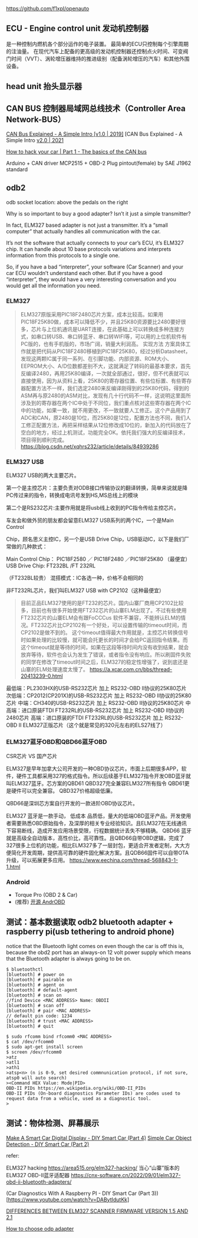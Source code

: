 https://github.com/f1xpl/openauto

## ECU - Engine control unit 发动机控制器
是一种控制内燃机各个部分运作的电子装置。 最简单的ECU只控制每个引擎周期的注油量。 在现代汽车上配备的更高级的发动机控制器还控制点火时间、可变阀门时间（VVT）、涡轮增压器维持的推进级别（配备涡轮增压的汽车）和其他外围设备。

## head unit 抬头显示器

## CAN BUS 控制器局域网总线技术（Controller Area Network-BUS）
[CAN Bus Explained - A Simple Intro [v1.0 | 2019]](https://www.youtube.com/watch?v=FqLDpHsxvf8)
[CAN Bus Explained - A Simple Intro [v2.0 | 2021](https://www.youtube.com/watch?v=oYps7vT708E)

[How to hack your car | Part 1 - The basics of the CAN bus](https://www.youtube.com/watch?v=cAAzXM5vsi0)

Arduino + CAN driver MCP2515 + OBD-2 Plug pintout(female) by SAE J1962 standard

## odb2
odb socket location:
 above the pedals on the right


Why is so important to buy a good adapter? Isn’t it just a simple transmitter?

In fact, ELM327 based adapter is not just a transmitter. It’s a “small computer” that actually handles all communication with the car.

It’s not the software that actually connects to your car’s ECU, it’s ELM327 chip. It can handle about 10 base protocols variations and interprets information from this protocols to a single one.

So, if you have a bad “interpreter”, your software (Car Scanner) and your car ECU wouldn’t understand each other. But if you have a good “interpreter”, they would have a very interesting conversation and you would get all the information you need.

### ELM327
> ELM327原版采用PIC18F2480芯片方案，成本比较高。如果用PIC18F25K80做，成本可以降低不少，并且25K80资源要比2480要好很多，芯片与上位机通讯是UART连接，在此基础上可以转换成多种连接方式，如串口转USB、串口转蓝牙、串口转WIFI等，可以用的上位机软件有PC版的，也有手机版的，市场广阔，销量大利润高。
> 实现方法
> 方案具体工作就是把代码从PIC18F2480移植到PIC18F25K80，经过分析Datasheet，发现这两颗IC属于同一系列、在引脚功能、内部资源、ROM大小、EEPROM大小、A/D位数都差别不大，这就满足了转码的最基本要求，首先反编译2480，再用25K80编译，一次就全部通过，很好，但不代表就可以直接使用，因为从资料上看，25K80的寄存器位置、有些位标置、有些寄存器配置方法不一样，我们选定2480来反编译刚得到的25K80代码，得到的ASM再与原2480的ASM对比，发现有几十行代码不一样，这说明这里面所涉及到的寄存器在两个IC中处于不同位，我们重点核对这些寄存器在两个IC中的功能，如果一致，就不用更改，不一致就要人工修正。这个产品用到了ADC和CAN，原2480是10位，而25K80是12位，配置方法也不同，我们人工修正配置方法，再把采样结果从12位修改成10位的，新加入的代码放在了空白的地方，经过上机测试，功能完全OK。依托我们强大的反编译技术，项目得到顺利完成。
> https://blog.csdn.net/xqhrs232/article/details/84939286

### ELM327 USB
ELM327 USB的两大主要芯片。

第一个是主控芯片：主要负责对ODB接口传输协议的翻译转换，简单来说就是降PC传过来的指令，转换成电讯号发到HS,MS总线上的模块

第二个是RS232芯片:主要作用就是将usb线上收到的PC指令传给主控芯片。

车友会和做外贸的朋友都会留意ELM327 USB系列的两个IC，一个是Main Control

Chip，顾名思义主控IC，另一个是USB Drive Chip，USB驱动IC，以下是我们厂常做的几种款式：

Main Control Chip： PIC18F2580 ／ PIC18F2480 ／PIC18F25K80 （最便宜） USB Drive Chip: FT232BL /FT 232RL

（FT232BL较贵） 混搭模式：IC各选一种，价格不会相同的

非FT232RL芯片，我们叫ELM327 USB with CP2102（这种最便宜）

> 目前正品ELM327使用的是FT232的芯片。国内山寨厂商用CP2102比较多，目前也有很多开始使用FT232芯片的山寨ELM出现了。不过有些使用FT232芯片的山寨ELM会有跟FoCCCus 软件不兼容，不能辨认ELM的情况。FT232芯片比CP2102有一个好处，可以设置传输的timeout时间，而CP2102是做不到的。 这个timeout值得最大作用就是，主控芯片转换信号时如果处理的比较慢，就可能会托更长的时间才会给PC返回指令结果。而这个timeout就是等待的时间，如果在这段等待时间内没有收到结果，就会放弃等待，软件也会认为发生了错误，或者指令没有响应。所以刷固件失败的同学在修改了timeout时间之后，ELM327的稳定性增强了，说到底还是山寨的ELM处理速度太慢了。
> https://a.xcar.com.cn/bbs/thread-20413239-0.html

最低端：PL2303HX的USB-RS232芯片 加上 RS232-OBD II协议的25K80芯片
次低端：CP2012(CP201X)的USB-RS232芯片 加上 RS232-OBD II协议的25K80芯片
中端：CH340的USB-RS232芯片 加上 RS232-OBD II协议的25K80芯片
中高端：进口原装FTDI FT232RL的USB-RS232芯片 加上 RS232-OBD II协议的2480芯片
高端：进口原装的FTDI FT232RL的USB-RS232芯片 加上 RS232-OBD II ELM327正版芯片（这个就是常见的320元左右的ELS27线了）

### ELM327蓝牙OBD和QBD66蓝牙OBD

CSR芯片 VS 国产芯片

ELM327是早年加拿大公司开发的一种OBD协议芯片。市面上后期很多APP，软件，硬件工具都采用327的格式指令。所以后续基于ELM327指令开发OBD蓝牙就叫ELM327蓝牙。芯方案的QBD61 QBD327完全兼容ELM327所有指令 QBD61更是硬件可以完全兼容。 QBD327价格超级低廉。

QBD66是深圳芯方案自行开发的一款进阶OBD协议芯片。

ELM327 蓝牙是一款手动， 低成本 品质低，量大的低端OBD蓝牙产品。开发使用者需要熟悉OBD原始指令，及深厚的相关专业经验知识。且ELM327在无线通讯下容易断线，造成开发应用场景受限，行程数据统计丢失不够精确。 QBD66 蓝牙就是高级全自动版本，高性价比，高可靠性。且QBD66自带OBD逻辑，完成了327很多上位机的功能，相比ELM327多了一层封包，更适合开发者定制，大大方便简化开发周期，提供高可靠的硬件固化解决方案。且QDB66固件可以自带OTA升级，可以拓展更多应用。
https://www.eechina.com/thread-568843-1-1.html

### Android
+ Torque Pro (OBD 2 & Car)
+ (推荐) [开源 AndrOBD](https://github.com/lyhistory/tools_car_AndrOBD)
  
## 测试：基本数据读取 odb2 bluetooth adapter + raspberry pi(usb tethering to android phone)
notice that the Bluetooth light comes on even though the car is off this is, because the obd2 port has an always-on 12 volt power supply which means that the Bluetooth adapter is always going to be on.

```
$ bluetoothctl
[bluetooth] # power on
[bluetooth] # pairable on
[bluetooth] # agent on
[bluetooth] # default-agent
[bluetooth] # scan on
//find Device <MAC ADDRESS> Name: OBDII
[bluetooth] # scan off
[bluetooth] # pair <MAC ADDRESS>
// default pin code: 1234
[bluetooth] # trust <MAC ADDRESS>
[bluetooth] # quit

$ sudo rfcomm bind rfcomm0 <MAC ADDRESS>
$ cat /dev/rfcomm0
$ sudo apt-get install screen
$ screen /dev/rfcomm0
>atz
>atl1
>ath1
>atsp<n> (n is 0-9, set desired commnunication protocol, if not sure, atsp0 will auto search)
><Command HEX Value: Mode|PID>
OBD-II PIDs https://en.wikipedia.org/wiki/OBD-II_PIDs
OBD-II PIDs (On-board diagnostics Parameter IDs) are codes used to request data from a vehicle, used as a diagnostic tool.
>
```

## 测试：物体检测、屏幕展示
[Make A Smart Car Digital Display - DIY Smart Car (Part 4)](https://www.youtube.com/watch?v=VCU81PfSlcI)
[Simple Car Object Detection - DIY Smart Car (Part 2)](https://www.youtube.com/watch?v=FH015Pzys-8)

refer:

ELM327 hacking https://area515.org/elm327-hacking/
当心“山寨”版本的ELM327 OBD-II蓝牙适配器 https://cnx-software.cn/2022/09/01/elm327-obd-ii-bluetooth-adapters/

(Car Diagnostics With A Raspberry PI - DIY Smart Car (Part 3))[https://www.youtube.com/watch?v=DABytIdutKk]


[DIFFERENCES BETWEEN ELM327 SCANNER FIRMWARE VERSION 1.5 AND 2.1](https://elm327scantool.wordpress.com/2018/11/03/differences-between-elm327-firmware-version-1-5-and-2-1/)

[How to choose odp adapter](https://www.carscanner.info/choosing-obdii-adapter/)